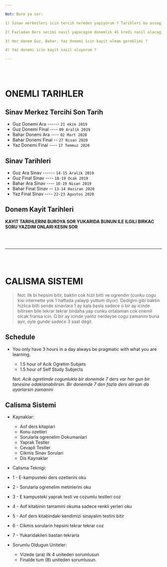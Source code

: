 ```yaml
---

Not: Buro ya sor:

1) Sinav merkezleri icin tercih nereden yapiyorum ? Tarihleri bu assagidakiler midir ?

2) Fazladan Ders secimi nasil yapacagim donemlik 45 kredi nasil alacagim ?

3) Her donem Guz, Bahar, Yaz donemi icin kayit olmam gereklimi ? 

4) Yaz donemi icin kayit nasil oluyorum ?

---
```


<br>
<br>

# ONEMLI TARIHLER

## Sinav Merkez Tercihi Son Tarih

- Guz Donemi Ara ------ `21 ekim 2019`
- Guz Donemi Final ---- `09 Aralik 2019`
- Bahar Donemi Ara ---- `02 Mart 2020`
- Bahar Donemi Final -- `27 Nisan 2020`
- Yaz Donemi Final ---- `17 Temmuz 2020`

## Sinav Tarihleri

- Guz Ara Sinav ------ `14-15 Aralik 2019`
- Guz Final Sinav ---- `18-19 Ocak 2019`
- Bahar Ara Sinav ---- `18-19 Nisan 2019`
- Bahar Final Sinav -- `13-14 Haziran 2020`
- Yaz Final Sinav ---- `22-23 Agustos 2020`

## Donem Kayit Tarihleri

**KAYIT TARIHLERINI BUROYA SOR YUKARIDA BUNUN ILE ILGILI BIRKAC SORU YAZDIM ONLARI KESIN SOR**

<br>
<br>

---

<br>
<br>

# CALISMA SISTEMI

> Not: Ilk bi hepsini bitir, baktin cok hizli bitti ve ogrendin (cunku cogu kisi internette yok 1 haftada yalayip yuttum diyor). Dedigim gibi baktin hizlica bitti sende sinavlara 1 ay kala basla sadece o bir ay icinde bitirsen bile tekrar tekrar birdaha yap cunku ortalaman cok onemli olcak fransa icin. O bir ay icinde yanliz nerdeyse cogu zamanini buna ayir, oyle gunde sadece 3 saat degil.

## Schedule

- You only have 3 hours in a day always be pragmatic with what you are learning. 
  - 1.5 hour of Acik Ogretim Subjets
  - 1.5 hour of Self Study Subjects
  
  Not: *Acik ogretimde cogunlukla bir donemde 7 ders var her gun bir tanesine odaklanabilirsin. Bir donemde 7 den fazla ders alirsan da ayarlarsin zamanini*
  
## Calisma Sistemi

- Kaynaklar:
  - Aof ders kitaplari
  - Konu ozetleri
  - Sorularla ogrenelim Dokumanlari
  - Yaprak Testler
  - Cevapli Testler
  - Cikmis Sinav Sorulari
  - Dis Kaynaklar
  
 - Calisma Teknigi:
  - 1 - E-kampusteki ders ozetlerini oku
  - 2 - Sorularla ogrenelim metinlerini oku
  - 3 - E kampusteki yaprak testi ve cozumlu testleri coz
  - 4 - Aof kitabinin tamamini okuma sadece renkli yerleri oku
  - 5 - Aof ders kitabindaki kendimizi sinayalim testini bitir
  - 6 - Cikmis sorularin hepsini tekrar tekrar coz
  - 7 - Yukaridakileri bastan tekrarla
  
- Sorumlu Oldugun Uniteler:
  - Vizede (ara) ilk 4 uniteden sorumlusun
  - Finalde tum (8) uniteden sorumlusun.
